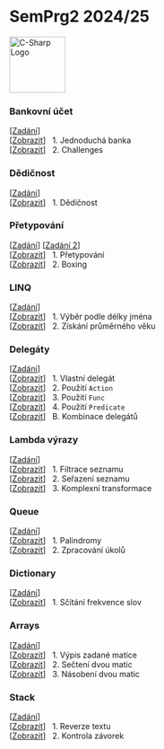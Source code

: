 # SemPrg2 2024/25
<a href="https://dotnet.microsoft.com/en-us/languages/csharp"><img src="https://saskyo.dev/github-images/csharp-logo.png" alt="C-Sharp Logo" width="100" /></a>

### Bankovní účet
[[Zadání](https://github.com/hakenr/Programiste.CSharp/tree/master/BankingOop)]<br>
[[Zobrazit](/simplebank/Program.cs)] &nbsp; 1. Jednoduchá banka<br>
[[Zobrazit](/simplebank/challenges)] &nbsp; 2. Challenges<br>

### Dědičnost
[[Zadání](https://github.com/ShadowMoonlight-MS/Programovani/tree/main/Progr2/03_dedicnost)]<br>
[[Zobrazit](/inheritance/Program.cs)] &nbsp; 1. Dědičnost<br>

### Přetypování
[[Zadání](https://github.com/ShadowMoonlight-MS/Programovani/tree/main/Progr2/04_přetypování_as_is)] [[Zadání 2](https://github.com/ShadowMoonlight-MS/Programovani/tree/main/Progr2/05_boxing)]<br>
[[Zobrazit](/typecasting/Program.cs)] &nbsp; 1. Přetypování<br>
[[Zobrazit](/typecasting/boxing/Program.cs)] &nbsp; 2. Boxing<br>

### LINQ
[[Zadání](https://github.com/ShadowMoonlight-MS/Programovani/tree/main/Progr2/06_LINQ)]<br>
[[Zobrazit](/linq/part1.cs)] &nbsp; 1. Výběr podle délky jména<br>
[[Zobrazit](/linq/part2.cs)] &nbsp; 2. Získání průměrného věku<br>

### Delegáty
[[Zadání](https://github.com/ShadowMoonlight-MS/Programovani/blob/main/Progr2/XX_Deleg%C3%A1t/)]<br>
[[Zobrazit](/delegates/part1.cs)] &nbsp; 1. Vlastní delegát<br>
[[Zobrazit](/delegates/part2.cs)] &nbsp; 2. Použití `Action`<br>
[[Zobrazit](/delegates/part3.cs)] &nbsp; 3. Použití `Func`<br>
[[Zobrazit](/delegates/part4.cs)] &nbsp; 4. Použití `Predicate`<br>
[[Zobrazit](/delegates/bonus.cs)] &nbsp; B. Kombinace delegátů<br>

### Lambda výrazy
[[Zadání](https://github.com/ShadowMoonlight-MS/Programovani/tree/main/Progr2/08_Lambda)]<br>
[[Zobrazit](/lambda/part1.cs)] &nbsp; 1. Filtrace seznamu<br>
[[Zobrazit](/lambda/part2.cs)] &nbsp; 2. Seřazení seznamu<br>
[[Zobrazit](/lambda/part3.cs)] &nbsp; 3. Komplexní transformace<br>

### Queue
[[Zadání](https://github.com/ShadowMoonlight-MS/Programovani/tree/main/Progr2/09_Queue)]<br>
[[Zobrazit](/queue/part1.cs)] &nbsp; 1. Palindromy<br>
[[Zobrazit](/queue/part2.cs)] &nbsp; 2. Zpracování úkolů<br>

### Dictionary
[[Zadání](https://github.com/ShadowMoonlight-MS/Programovani/tree/main/Progr1/10_Dictionary)]<br>
[[Zobrazit](/dictionary/bonus.cs)] &nbsp; 1. Sčítání frekvence slov<br>

### Arrays
[[Zadání](https://github.com/ShadowMoonlight-MS/Programovani/blob/main/Progr2/10_Adv_arrays)]<br>
[[Zobrazit](/arrays/part1.cs)] &nbsp; 1. Výpis zadané matice<br>
[[Zobrazit](/arrays/part2.cs)] &nbsp; 2. Sečtení dvou matic<br>
[[Zobrazit](/arrays/part3.cs)] &nbsp; 3. Násobení dvou matic<br>

### Stack
[[Zadání](https://github.com/ShadowMoonlight-MS/Programovani/blob/main/Progr2/11_Stack)]<br>
[[Zobrazit](/stack/part1.cs)] &nbsp; 1. Reverze textu<br>
[[Zobrazit](/stack/part2.cs)] &nbsp; 2. Kontrola závorek<br>
